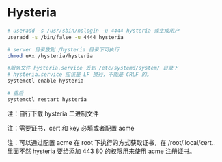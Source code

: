 # Hysteria

```bash
# useradd -s /usr/sbin/nologin -u 4444 hysteria 或生成用户
useradd -s /bin/false -u 4444 hysteria

# server 目录放到 /hysteria 目录下可执行
chmod u+x /hysteria/hysteria

#服务文件 hysteria.service 丢到 /etc/systemd/system/ 目录下
# hysteria.service 应该是 LF 换行，不能是 CRLF 的。
systemctl enable hysteria

# 重启
systemctl restart hysteria
```

注：自行下载 hysteria 二进制文件

注：需要证书，cert 和 key 必填或者配置 acme

注：可以通过配置 acme 在 root 下执行的方式获取证书，在 /root/.local/cert.. 里面不然 hysteria 要给添加 443 80 的权限用来使用 acme 注册证书。
